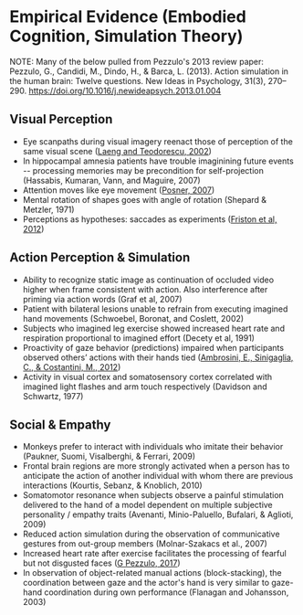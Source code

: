 # Empirical Evidence (Embodied Cognition, Simulation Theory)

NOTE: Many of the below pulled from Pezzulo's 2013 review paper: Pezzulo, G., Candidi, M., Dindo, H., & Barca, L. (2013). Action simulation in the human brain: Twelve questions. New Ideas in Psychology, 31(3), 270–290. https://doi.org/10.1016/j.newideapsych.2013.01.004

## Visual Perception

* Eye scanpaths during visual imagery reenact those of perception of the same visual scene ([Laeng and Teodorescu, 2002](https://www.sciencedirect.com/science/article/pii/S0364021301000659))
* In hippocampal amnesia patients have trouble imaginining future events -- processing memories may be precondition for self-projection (Hassabis, Kumaran, Vann, and Maguire, 2007)
* Attention moves like eye movement ([Posner, 2007](http://www.tandfonline.com/doi/abs/10.1080/00335558008248231))
* Mental rotation of shapes goes with angle of rotation (Shepard & Metzler, 1971)
* Perceptions as hypotheses: saccades as experiments ([Friston et al, 2012](https://www.frontiersin.org/articles/10.3389/fpsyg.2012.00151/full))

## Action Perception & Simulation 

* Ability to recognize static image as continuation of occluded video higher when frame consistent with action. Also interference after priming via action words (Graf et al, 2007)
* Patient with bilateral lesions unable to refrain from executing imagined hand movements (Schwoebel, Boronat, and Coslett, 2002)
* Subjects who imagined leg exercise showed increased heart rate and respiration proportional to imagined effort (Decety et al, 1991)
* Proactivity of gaze behavior (predictions) impaired when participants observed others’ actions with their hands tied ([Ambrosini, E., Sinigaglia, C., & Costantini, M., 2012](http://psycnet.apa.org/buy/2011-30112-001))
* Activity in visual cortex and somatosensory cortex correlated with imagined light flashes and arm touch respectively (Davidson and Schwartz, 1977)

## Social & Empathy

* Monkeys prefer to interact with individuals who imitate their behavior (Paukner, Suomi, Visalberghi, & Ferrari, 2009)
* Frontal brain regions are more strongly activated when a person has to anticipate the action of another individual with whom there are previous interactions (Kourtis, Sebanz, & Knoblich, 2010)
* Somatomotor resonance when subjects observe a painful stimulation delivered to the hand of a model dependent on multiple subjective personality / empathy traits (Avenanti, Minio-Paluello, Bufalari, & Aglioti, 2009)
* Reduced action simulation during the observation of communicative gestures from out-group members (Molnar-Szakacs et al., 2007)
* Increased heart rate after exercise facilitates the processing of fearful but not disgusted faces	([G Pezzulo, 2017](https://www.nature.com/articles/s41598-017-18761-5.pdf))
* In observation of object-related manual actions (block-stacking), the coordination between gaze and the actor's hand is very similar to gaze-hand coordination during own performance (Flanagan and Johansson, 2003)
